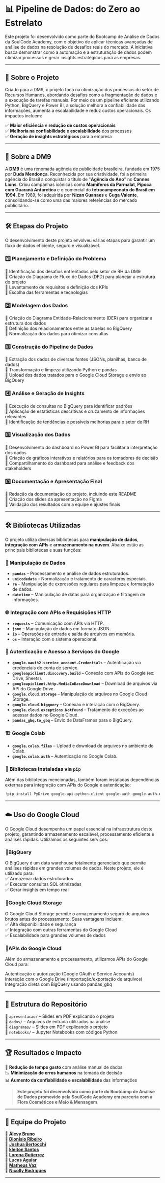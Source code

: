 # 📊 Pipeline de Dados: do Zero ao Estrelato

Este projeto foi desenvolvido como parte do Bootcamp de Análise de Dados da SoulCode Academy, com o objetivo de aplicar técnicas avançadas de análise de dados na resolução de desafios reais do mercado. A iniciativa busca demonstrar como a automação e a estruturação de dados podem otimizar processos e gerar insights estratégicos para as empresas.

---

## 📌 Sobre o Projeto

Criado para a DM9, o projeto foca na otimização dos processos do setor de Recursos Humanos, abordando desafios como a fragmentação de dados e a execução de tarefas manuais. Por meio de um pipeline eficiente utilizando Python, BigQuery e Power BI, a solução melhora a confiabilidade das informações, aumenta a escalabilidade e reduz custos operacionais. Os impactos incluem:

✅ **Maior eficiência** e **redução de custos operacionais**  
✅ **Melhoria na confiabilidade e escalabilidade** dos processos  
✅ **Geração de insights estratégicos** para a empresa  

---

## 🏢 Sobre a DM9

A [**DM9**](https://www.dm9.com.br/) é uma renomada agência de publicidade brasileira, fundada em 1975 por **Duda Mendonça**. Reconhecida por sua criatividade, foi a primeira agência do Brasil a conquistar o título de "**Agência do Ano**" no **Cannes Lions**. Criou campanhas icônicas como **Mamíferos da Parmalat**, **Pipoca com Guaraná Antarctica** e o comercial do **tetracampeonato do Brasil em 1994**. Em 1989, foi adquirida por **Nizan Guanaes** e **Guga Valente**, consolidando-se como uma das maiores referências do mercado publicitário.

---

## 🛠 Etapas do Projeto

O desenvolvimento deste projeto envolveu várias etapas para garantir um fluxo de dados eficiente, seguro e visualizável.

### 1️⃣ Planejamento e Definição do Problema
📌 Identificação dos desafios enfrentados pelo setor de RH da DM9   
📌 Criação do Diagrama de Fluxo de Dados (DFD) para planejar a estrutura do projeto   
📌 Levantamento de requisitos e definição dos KPIs  
📌 Escolha das ferramentas e tecnologias

### 2️⃣ Modelagem dos Dados

📌 Criação do Diagrama Entidade-Relacionamento (DER) para organizar a estrutura dos dados   
📌 Definição dos relacionamentos entre as tabelas no BigQuery   
📌 Normalização dos dados para otimizar consultas

### 3️⃣ Construção do Pipeline de Dados

📌 Extração dos dados de diversas fontes (JSONs, planilhas, banco de dados)     
📌 Transformação e limpeza utilizando Python e pandas   
📌 Upload dos dados tratados para o Google Cloud Storage e envio ao BigQuery

### 4️⃣ Análise e Geração de Insights

📌 Execução de consultas no BigQuery para identificar padrões   
📌 Aplicação de estatísticas descritivas e cruzamento de informações relevantes     
📌 Identificação de tendências e possíveis melhorias para o setor de RH

### 5️⃣ Visualização dos Dados
📌 Desenvolvimento do dashboard no Power BI para facilitar a interpretação dos dados    
📌 Criação de gráficos interativos e relatórios para os tomadores de decisão    
📌 Compartilhamento do dashboard para análise e feedback dos stakeholders

### 6️⃣ Documentação e Apresentação Final
📌 Redação da documentação do projeto, incluindo este README    
📌 Criação dos slides da apresentação no Figma  
📌 Validação dos resultados com a equipe e ajustes finais


---

## 🛠 Bibliotecas Utilizadas

O projeto utiliza diversas bibliotecas para **manipulação de dados**, **integração com APIs** e **armazenamento na nuvem**. Abaixo estão as principais bibliotecas e suas funções:

### 📂 Manipulação de Dados
- **`pandas`** – Processamento e análise de dados estruturados.  
- **`unicodedata`** – Normalização e tratamento de caracteres especiais.  
- **`re`** – Manipulação de expressões regulares para limpeza e formatação de dados.  
- **`datetime`** – Manipulação de datas para organização e filtragem de informações.  

### 🌐 Integração com APIs e Requisições HTTP
- **`requests`** – Comunicação com APIs via HTTP.  
- **`json`** – Manipulação de dados em formato JSON.  
- **`io`** – Operações de entrada e saída de arquivos em memória.  
- **`os`** – Interação com o sistema operacional.  

### 🔐 Autenticação e Acesso a Serviços do Google
- **`google.oauth2.service_account.Credentials`** – Autenticação via credenciais de conta de serviço.  
- **`googleapiclient.discovery.build`** – Conexão com APIs do Google (ex: Drive, Sheets).  
- **`googleapiclient.http.MediaIoBaseDownload`** – Download de arquivos via API do Google Drive.  
- **`google.cloud.storage`** – Manipulação de arquivos no Google Cloud Storage.  
- **`google.cloud.bigquery`** – Conexão e interação com o BigQuery.  
- **`google.cloud.exceptions.NotFound`** – Tratamento de exceções ao acessar dados no Google Cloud.  
- **`pandas_gbq.to_gbq`** – Envio de DataFrames para o BigQuery.  

### 🏗 Google Colab
- **`google.colab.files`** – Upload e download de arquivos no ambiente do Colab.  
- **`google.colab.auth`** – Autenticação no Google Colab.  

### 🔧 Bibliotecas Instaladas via `pip`
Além das bibliotecas mencionadas, também foram instaladas dependências externas para integração com APIs do Google e autenticação:

```bash
!pip install PyDrive google-api-python-client google-auth google-auth-oauthlib google-cloud-storage requests pyjwt
```

---

## ☁️ Uso do Google Cloud
O Google Cloud desempenha um papel essencial na infraestrutura deste projeto, garantindo armazenamento escalável, processamento eficiente e análises rápidas. Utilizamos os seguintes serviços:

### 🔹BigQuery
O BigQuery é um data warehouse totalmente gerenciado que permite análises rápidas em grandes volumes de dados. Neste projeto, ele é utilizado para:     
✅ Armazenar dados estruturados     
✅ Executar consultas SQL otimizadas    
✅ Gerar insights em tempo real

### 🔹Google Cloud Storage
O Google Cloud Storage permite o armazenamento seguro de arquivos brutos antes do processamento. Suas vantagens incluem:    
✅ Alta disponibilidade e segurança     
✅ Integração com outras ferramentas do Google Cloud    
✅ Escalabilidade para grandes volumes de dados

### 🔹APIs do Google Cloud
Além do armazenamento e processamento, utilizamos APIs do Google Cloud para:

Autenticação e autorização (Google OAuth e Service Accounts)    
Interação com o Google Drive (importação/exportação de arquivos)    
Integração direta com BigQuery usando pandas_gbq


---

## 📂 Estrutura do Repositório
📁 `apresentacao/` – Slides em PDF explicando o projeto  
📁 `dados/` – Arquivos de entrada utilizados na análise  
📁 `diagramas/` – Slides em PDF explicando o projeto  
📁 `notebooks/` – Jupyter Notebooks com códigos Python  


---

## 🏆 Resultados e Impacto

🚀 **Redução de tempo gasto** com análise manual de dados  
📉 **Minimização de erros humanos** na tomada de decisão  
📊 **Aumento da confiabilidade e escalabilidade** das informações  

> **Este projeto foi desenvolvido como parte do Bootcamp de Análise de Dados promovido pela SoulCode Academy em parceria com a Flora Cosméticos e Meio & Mensagem.**

---

## 👥 Equipe do Projeto

👤 **[Álevy Bruno](https://www.github.com/alevybruno)**  
👤 **[Dionísio Ribeiro](https://www.github.com/dionisio2024)**  
👤 **[Joshua Bertocchi](https://www.github.com/JoshuaBertocchi)**  
👤 **[kleiton Santos](https://www.github.com/kleistsux)**  
👤 **[Lorena Gutierrez](https://www.github.com/lorenavelina)**  
👤 **[Lucas Aguiar](https://www.github.com/Lucas-335)**  
👤 **[Matheus Vaz](https://www.github.com/matheusvazdata)**  
👤 **[Nicolly Rodrigues](https://www.github.com/nicky89ck)**  


---

